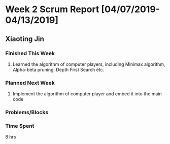 # Week 2 Scrum Report [04/07/2019-04/13/2019]

## Xiaoting Jin

### Finished This Week
1. Learned the algorithm of computer players, including Minimax algorithm, Alpha-beta pruning, Depth First Search etc.
### Planned Next Week
1. Implement the algorithm of computer player and embed it into the main code
### Problems/Blocks


### Time Spent
8 hrs
